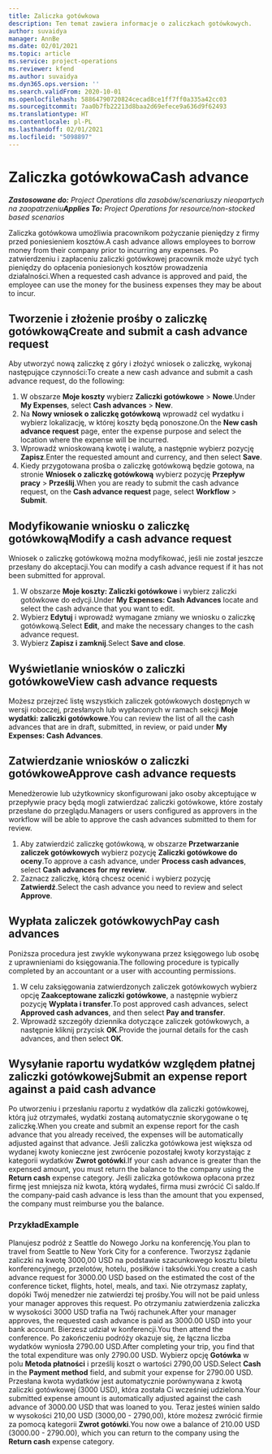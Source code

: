 ```yaml
---
title: Zaliczka gotówkowa
description: Ten temat zawiera informacje o zaliczkach gotówkowych.
author: suvaidya
manager: AnnBe
ms.date: 02/01/2021
ms.topic: article
ms.service: project-operations
ms.reviewer: kfend
ms.author: suvaidya
ms.dyn365.ops.version: ''
ms.search.validFrom: 2020-10-01
ms.openlocfilehash: 58864790720824cecad8ce1ff7ff0a335a42cc03
ms.sourcegitcommit: 7aa0b7fb22213d8baa2d69efece9a636d9f62493
ms.translationtype: HT
ms.contentlocale: pl-PL
ms.lasthandoff: 02/01/2021
ms.locfileid: "5098897"
---
```

# <a name="cash-advance"></a><span data-ttu-id="0d5a2-103">Zaliczka gotówkowa</span><span class="sxs-lookup"><span data-stu-id="0d5a2-103">Cash advance</span></span>

<span data-ttu-id="0d5a2-104">_**Zastosowane do:** Project Operations dla zasobów/scenariuszy nieopartych na zaopatrzeniu_</span><span class="sxs-lookup"><span data-stu-id="0d5a2-104">_**Applies To:** Project Operations for resource/non-stocked based scenarios_</span></span>

<span data-ttu-id="0d5a2-105">Zaliczka gotówkowa umożliwia pracownikom pożyczanie pieniędzy z firmy przed poniesieniem kosztów.</span><span class="sxs-lookup"><span data-stu-id="0d5a2-105">A cash advance allows employees to borrow money from their company prior to incurring any expenses.</span></span> <span data-ttu-id="0d5a2-106">Po zatwierdzeniu i zapłaceniu zaliczki gotówkowej pracownik może użyć tych pieniędzy do opłacenia poniesionych kosztów prowadzenia działalności.</span><span class="sxs-lookup"><span data-stu-id="0d5a2-106">When a requested cash advance is approved and paid, the employee can use the money for the business expenses they may be about to incur.</span></span> 

## <a name="create-and-submit-a-cash-advance-request"></a><span data-ttu-id="0d5a2-107">Tworzenie i złożenie prośby o zaliczkę gotówkową</span><span class="sxs-lookup"><span data-stu-id="0d5a2-107">Create and submit a cash advance request</span></span>
<span data-ttu-id="0d5a2-108">Aby utworzyć nową zaliczkę z góry i złożyć wniosek o zaliczkę, wykonaj następujące czynności:</span><span class="sxs-lookup"><span data-stu-id="0d5a2-108">To create a new cash advance and submit a cash advance request, do the following:</span></span> 

1. <span data-ttu-id="0d5a2-109">W obszarze **Moje koszty** wybierz **Zaliczki gotówkowe** > **Nowe**.</span><span class="sxs-lookup"><span data-stu-id="0d5a2-109">Under **My Expenses**, select **Cash advances** > **New**.</span></span> 
2. <span data-ttu-id="0d5a2-110">Na **Nowy wniosek o zaliczkę gotówkową** wprowadź cel wydatku i wybierz lokalizację, w której koszty będą ponoszone.</span><span class="sxs-lookup"><span data-stu-id="0d5a2-110">On the **New cash advance request** page, enter the expense purpose and select the location where the expense will be incurred.</span></span>
3. <span data-ttu-id="0d5a2-111">Wprowadź wnioskowaną kwotę i walutę, a następnie wybierz pozycję **Zapisz**.</span><span class="sxs-lookup"><span data-stu-id="0d5a2-111">Enter the requested amount and currency, and then select **Save**.</span></span> 
4. <span data-ttu-id="0d5a2-112">Kiedy przygotowana prośba o zaliczkę gotówkową będzie gotowa, na stronie **Wniosek o zaliczkę gotówkową** wybierz pozycję **Przepływ pracy** > **Prześlij**.</span><span class="sxs-lookup"><span data-stu-id="0d5a2-112">When you are ready to submit the cash advance request, on the **Cash advance request** page, select **Workflow** > **Submit**.</span></span>

## <a name="modify-a-cash-advance-request"></a><span data-ttu-id="0d5a2-113">Modyfikowanie wniosku o zaliczkę gotówkową</span><span class="sxs-lookup"><span data-stu-id="0d5a2-113">Modify a cash advance request</span></span>

<span data-ttu-id="0d5a2-114">Wniosek o zaliczkę gotówkową można modyfikować, jeśli nie został jeszcze przesłany do akceptacji.</span><span class="sxs-lookup"><span data-stu-id="0d5a2-114">You can modify a cash advance request if it has not been submitted for approval.</span></span>

1. <span data-ttu-id="0d5a2-115">W obszarze **Moje koszty: Zaliczki gotówkowe** i wybierz zaliczki gotówkowe do edycji.</span><span class="sxs-lookup"><span data-stu-id="0d5a2-115">Under **My Expenses: Cash Advances** locate and select the cash advance that you want to edit.</span></span>
2. <span data-ttu-id="0d5a2-116">Wybierz **Edytuj** i wprowadź wymagane zmiany we wniosku o zaliczkę gotówkową.</span><span class="sxs-lookup"><span data-stu-id="0d5a2-116">Select **Edit**, and make the necessary changes to the cash advance request.</span></span> 
3. <span data-ttu-id="0d5a2-117">Wybierz **Zapisz i zamknij**.</span><span class="sxs-lookup"><span data-stu-id="0d5a2-117">Select **Save and close**.</span></span>


## <a name="view-cash-advance-requests"></a><span data-ttu-id="0d5a2-118">Wyświetlanie wniosków o zaliczki gotówkowe</span><span class="sxs-lookup"><span data-stu-id="0d5a2-118">View cash advance requests</span></span>
<span data-ttu-id="0d5a2-119">Możesz przejrzeć listę wszystkich zaliczek gotówkowych dostępnych w wersji roboczej, przesłanych lub wypłaconych w ramach sekcji **Moje wydatki: zaliczki gotówkowe**.</span><span class="sxs-lookup"><span data-stu-id="0d5a2-119">You can review the list of all the cash advances that are in draft, submitted, in review, or paid under **My Expenses: Cash Advances**.</span></span> 

## <a name="approve-cash-advance-requests"></a><span data-ttu-id="0d5a2-120">Zatwierdzanie wniosków o zaliczki gotówkowe</span><span class="sxs-lookup"><span data-stu-id="0d5a2-120">Approve cash advance requests</span></span>

<span data-ttu-id="0d5a2-121">Menedżerowie lub użytkownicy skonfigurowani jako osoby akceptujące w przepływie pracy będą mogli zatwierdzać zaliczki gotówkowe, które zostały przesłane do przeglądu.</span><span class="sxs-lookup"><span data-stu-id="0d5a2-121">Managers or users configured as approvers in the workflow will be able to approve the cash advances submitted to them for review.</span></span> 

1. <span data-ttu-id="0d5a2-122">Aby zatwierdzić zaliczkę gotówkową, w obszarze **Przetwarzanie zaliczek gotówkowych** wybierz pozycję **Zaliczki gotówkowe do oceny**.</span><span class="sxs-lookup"><span data-stu-id="0d5a2-122">To approve a cash advance, under **Process cash advances**, select **Cash advances for my review**.</span></span>
2. <span data-ttu-id="0d5a2-123">Zaznacz zaliczkę, którą chcesz ocenić i wybierz pozycję **Zatwierdź**.</span><span class="sxs-lookup"><span data-stu-id="0d5a2-123">Select the cash advance you need to review and select **Approve**.</span></span>  

## <a name="pay-cash-advances"></a><span data-ttu-id="0d5a2-124">Wypłata zaliczek gotówkowych</span><span class="sxs-lookup"><span data-stu-id="0d5a2-124">Pay cash advances</span></span> 
<span data-ttu-id="0d5a2-125">Poniższa procedura jest zwykle wykonywana przez księgowego lub osobę z uprawnieniami do księgowania.</span><span class="sxs-lookup"><span data-stu-id="0d5a2-125">The following procedure is typically completed by an accountant or a user with accounting permissions.</span></span>

1. <span data-ttu-id="0d5a2-126">W celu zaksięgowania zatwierdzonych zaliczek gotówkowych wybierz opcję **Zaakceptowane zaliczki gotówkowe**, a następnie wybierz pozycję **Wypłata i transfer**.</span><span class="sxs-lookup"><span data-stu-id="0d5a2-126">To post approved cash advances, select **Approved cash advances**, and then select **Pay and transfer**.</span></span>  
2. <span data-ttu-id="0d5a2-127">Wprowadź szczegóły dziennika dotyczące zaliczek gotówkowych, a następnie kliknij przycisk **OK**.</span><span class="sxs-lookup"><span data-stu-id="0d5a2-127">Provide the journal details for the cash advances, and then select **OK**.</span></span> 

## <a name="submit-an-expense-report-against-a-paid-cash-advance"></a><span data-ttu-id="0d5a2-128">Wysyłanie raportu wydatków względem płatnej zaliczki gotówkowej</span><span class="sxs-lookup"><span data-stu-id="0d5a2-128">Submit an expense report against a paid cash advance</span></span> 

<span data-ttu-id="0d5a2-129">Po utworzeniu i przesłaniu raportu z wydatków dla zaliczki gotówkowej, którą już otrzymałeś, wydatki zostaną automatycznie skorygowane o tę zaliczkę.</span><span class="sxs-lookup"><span data-stu-id="0d5a2-129">When you create and submit an expense report for the cash advance that you already received, the expenses will be automatically adjusted against that advance.</span></span> <span data-ttu-id="0d5a2-130">Jeśli zaliczka gotówkowa jest większa od wydanej kwoty konieczne jest zwrócenie pozostałej kwoty korzystając z kategorii wydatków **Zwrot gotówki**.</span><span class="sxs-lookup"><span data-stu-id="0d5a2-130">If your cash advance is greater than the expensed amount, you must return the balance to the company using the **Return cash** expense category.</span></span> <span data-ttu-id="0d5a2-131">Jeśli zaliczka gotówkowa opłacona przez firmę jest mniejsza niż kwota, którą wydałeś, firma musi zwrócić Ci saldo.</span><span class="sxs-lookup"><span data-stu-id="0d5a2-131">If the company-paid cash advance is less than the amount that you expensed, the company must reimburse you the balance.</span></span> 

### <a name="example"></a><span data-ttu-id="0d5a2-132">Przykład</span><span class="sxs-lookup"><span data-stu-id="0d5a2-132">Example</span></span>
<span data-ttu-id="0d5a2-133">Planujesz podróż z Seattle do Nowego Jorku na konferencję.</span><span class="sxs-lookup"><span data-stu-id="0d5a2-133">You plan to travel from Seattle to New York City for a conference.</span></span> <span data-ttu-id="0d5a2-134">Tworzysz żądanie zaliczki na kwotę 3000,00 USD na podstawie szacunkowego kosztu biletu konferencyjnego, przelotów, hotelu, posiłków i taksówki.</span><span class="sxs-lookup"><span data-stu-id="0d5a2-134">You create a cash advance request for 3000.00 USD based on the estimated the cost of the conference ticket, flights, hotel, meals, and taxi.</span></span> <span data-ttu-id="0d5a2-135">Nie otrzymasz zapłaty, dopóki Twój menedżer nie zatwierdzi tej prośby.</span><span class="sxs-lookup"><span data-stu-id="0d5a2-135">You will not be paid unless your manager approves this request.</span></span> <span data-ttu-id="0d5a2-136">Po otrzymaniu zatwierdzenia zaliczka w wysokości 3000 USD trafia na Twój rachunek.</span><span class="sxs-lookup"><span data-stu-id="0d5a2-136">After your manager approves, the requested cash advance is paid as 3000.00 USD into your bank account.</span></span> <span data-ttu-id="0d5a2-137">Bierzesz udział w konferencji.</span><span class="sxs-lookup"><span data-stu-id="0d5a2-137">You then attend the conference.</span></span> <span data-ttu-id="0d5a2-138">Po zakończeniu podróży okazuje się, że łączna liczba wydatków wyniosła 2790.00 USD.</span><span class="sxs-lookup"><span data-stu-id="0d5a2-138">After completing your trip, you find that the total expenditure was only 2790.00 USD.</span></span> <span data-ttu-id="0d5a2-139">Wybierz opcję **Gotówka** w polu **Metoda płatności** i prześlij koszt o wartości 2790,00 USD.</span><span class="sxs-lookup"><span data-stu-id="0d5a2-139">Select **Cash** in the **Payment method** field, and submit your expense for 2790.00 USD.</span></span> <span data-ttu-id="0d5a2-140">Przesłana kwota wydatków jest automatycznie porównywana z kwotą zaliczki gotówkowej (3000 USD), która została Ci wcześniej udzielona.</span><span class="sxs-lookup"><span data-stu-id="0d5a2-140">Your submitted expense amount is automatically adjusted against the cash advance of 3000.00 USD that was loaned to you.</span></span> <span data-ttu-id="0d5a2-141">Teraz jesteś winien saldo w wysokości 210,00 USD (3000,00 - 2790,00), które możesz zwrócić firmie za pomocą kategorii **Zwrot gotówki**.</span><span class="sxs-lookup"><span data-stu-id="0d5a2-141">You now owe a balance of 210.00 USD (3000.00 - 2790.00), which you can return to the company using the **Return cash** expense category.</span></span>

